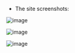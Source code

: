 
- The site screenshots:

![image](https://github.com/PushpakRaut/Dsa_review_tailwind_mainpage/assets/85230759/bc792785-6014-4bd0-a492-9c8ac64f61b4)

![image](https://github.com/PushpakRaut/Dsa_review_tailwind_mainpage/assets/85230759/1a6fe381-a034-4a12-bac9-cc00df9a48ec)

![image](https://github.com/PushpakRaut/Dsa_review_tailwind_mainpage/assets/85230759/245aa1de-600f-4e64-979f-59c9c0d35527)
